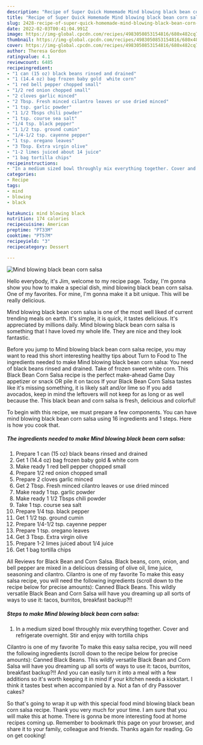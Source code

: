 ```yaml
---
description: "Recipe of Super Quick Homemade Mind blowing black bean corn salsa"
title: "Recipe of Super Quick Homemade Mind blowing black bean corn salsa"
slug: 2428-recipe-of-super-quick-homemade-mind-blowing-black-bean-corn-salsa
date: 2022-02-03T00:41:04.991Z
image: https://img-global.cpcdn.com/recipes/4983050853154816/680x482cq70/mind-blowing-black-bean-corn-salsa-recipe-main-photo.jpg
thumbnail: https://img-global.cpcdn.com/recipes/4983050853154816/680x482cq70/mind-blowing-black-bean-corn-salsa-recipe-main-photo.jpg
cover: https://img-global.cpcdn.com/recipes/4983050853154816/680x482cq70/mind-blowing-black-bean-corn-salsa-recipe-main-photo.jpg
author: Theresa Gordon
ratingvalue: 4.1
reviewcount: 6485
recipeingredient:
- "1 can (15 oz) black beans rinsed and drained"
- "1 (14.4 oz) bag frozen baby gold  white corn"
- "1 red bell pepper chopped small"
- "1/2 red onion chopped small"
- "2 cloves garlic minced"
- "2 Tbsp. Fresh minced cilantro leaves or use dried minced"
- "1 tsp. garlic powder"
- "1 1/2 Tbsps chili powder"
- "1 tsp. course sea salt"
- "1/4 tsp. black pepper"
- "1 1/2 tsp. ground cumin"
- "1/4-1/2 tsp. cayenne pepper"
- "1 tsp. oregano leaves"
- "3 Tbsp. Extra virgin olive"
- "1-2 limes juiced about 14 juice"
- "1 bag tortilla chips"
recipeinstructions:
- "In a medium sized bowl throughly mix everything together. Cover and refrigerate overnight. Stir and enjoy with tortilla chips"
categories:
- Recipe
tags:
- mind
- blowing
- black

katakunci: mind blowing black 
nutrition: 174 calories
recipecuisine: American
preptime: "PT33M"
cooktime: "PT57M"
recipeyield: "3"
recipecategory: Dessert

---
```



![Mind blowing black bean corn salsa](https://img-global.cpcdn.com/recipes/4983050853154816/680x482cq70/mind-blowing-black-bean-corn-salsa-recipe-main-photo.jpg)

Hello everybody, it's Jim, welcome to my recipe page. Today, I'm gonna show you how to make a special dish, mind blowing black bean corn salsa. One of my favorites. For mine, I'm gonna make it a bit unique. This will be really delicious.

Mind blowing black bean corn salsa is one of the most well liked of current trending meals on earth. It's simple, it is quick, it tastes delicious. It's appreciated by millions daily. Mind blowing black bean corn salsa is something that I have loved my whole life. They are nice and they look fantastic.

Before you jump to Mind blowing black bean corn salsa recipe, you may want to read this short interesting healthy tips about Turn to Food to The ingredients needed to make Mind blowing black bean corn salsa: You need of black beans rinsed and drained. Take of frozen sweet white corn. This Black Bean Corn Salsa recipe is the perfect make-ahead Game Day appetizer or snack OR pile it on tacos If your Black Bean Corn Salsa tastes like it's missing something, it is likely salt and/or lime so If you add avocados, keep in mind the leftovers will not keep for as long or as well because the. This black bean and corn salsa is fresh, delicious and colorful!


To begin with this recipe, we must prepare a few components. You can have mind blowing black bean corn salsa using 16 ingredients and 1 steps. Here is how you cook that.

<!--inarticleads1-->

##### The ingredients needed to make Mind blowing black bean corn salsa:

1. Prepare 1 can (15 oz) black beans rinsed and drained
1. Get 1 (14.4 oz) bag frozen baby gold & white corn
1. Make ready 1 red bell pepper chopped small
1. Prepare 1/2 red onion chopped small
1. Prepare 2 cloves garlic minced
1. Get 2 Tbsp. Fresh minced cilantro leaves or use dried minced
1. Make ready 1 tsp. garlic powder
1. Make ready 1 1/2 Tbsps chili powder
1. Take 1 tsp. course sea salt
1. Prepare 1/4 tsp. black pepper
1. Get 1 1/2 tsp. ground cumin
1. Prepare 1/4-1/2 tsp. cayenne pepper
1. Prepare 1 tsp. oregano leaves
1. Get 3 Tbsp. Extra virgin olive
1. Prepare 1-2 limes juiced about 1/4 juice
1. Get 1 bag tortilla chips


All Reviews for Black Bean and Corn Salsa. Black beans, corn, onion, and bell pepper are mixed in a delicious dressing of olive oil, lime juice, seasoning and cilantro. Cilantro is one of my favorite To make this easy salsa recipe, you will need the following ingredients (scroll down to the recipe below for precise amounts): Canned Black Beans. This wildly versatile Black Bean and Corn Salsa will have you dreaming up all sorts of ways to use it: tacos, burritos, breakfast backup?!! 

<!--inarticleads2-->

##### Steps to make Mind blowing black bean corn salsa:

1. In a medium sized bowl throughly mix everything together. Cover and refrigerate overnight. Stir and enjoy with tortilla chips


Cilantro is one of my favorite To make this easy salsa recipe, you will need the following ingredients (scroll down to the recipe below for precise amounts): Canned Black Beans. This wildly versatile Black Bean and Corn Salsa will have you dreaming up all sorts of ways to use it: tacos, burritos, breakfast backup?!! And you can easily turn it into a meal with a few additions so it's worth keeping it in mind if your kitchen needs a kickstart. I think it tastes best when accompanied by a. Not a fan of dry Passover cakes? 

So that's going to wrap it up with this special food mind blowing black bean corn salsa recipe. Thank you very much for your time. I am sure that you will make this at home. There is gonna be more interesting food at home recipes coming up. Remember to bookmark this page on your browser, and share it to your family, colleague and friends. Thanks again for reading. Go on get cooking!
